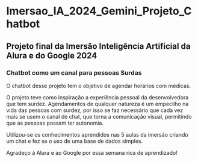 # Imersao_IA_2024_Gemini_Projeto_Chatbot
## Projeto final da  Imersão Inteligência Artificial da Alura e do Google 2024

### Chatbot como um canal para pessoas Surdas 
O chatbot desse projeto tem o objetivo de agendar horários com médicas. 

O projeto teve como inspiração a experiência pessoal da desenvolvedora que tem surdez. Agendamentos de qualquer natureza é um empecilho na vida das pessoas com surdez, por isso se faz necessário que cada vez mais se usem o canal de chat, que torna a comunicação visual, permitindo que as pessoas possam ter autonomia.

Utilizou-se os conhecimentos aprendidos nas 5 aulas da imersão criando um chat e fez se o uso de uma base de dados simples.

Agradeço à Alura e ao Google por essa semana rica de aprendizado!
